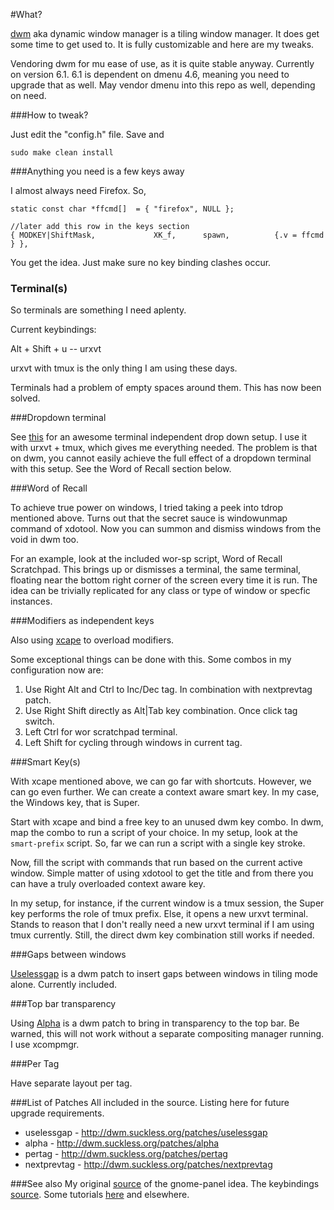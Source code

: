 #What?

[dwm](http://dwm.suckless.org/) aka dynamic window manager is a tiling window manager. It does get some time to get used to. It is fully customizable and here are my tweaks.

Vendoring dwm for mu ease of use, as it is quite stable anyway. Currently on version 6.1. 6.1 is dependent on dmenu 4.6, meaning you need to upgrade that as well. May vendor dmenu into this repo as well, depending on need.

###How to tweak?

Just edit the "config.h" file. Save and

```
sudo make clean install
```

###Anything you need is a few keys away

I almost always need Firefox. So,

```
static const char *ffcmd[]  = { "firefox", NULL };

//later add this row in the keys section
{ MODKEY|ShiftMask,             XK_f,      spawn,          {.v = ffcmd } },
```

You get the idea. Just make sure no key binding clashes occur.

### Terminal(s)

So terminals are something I need aplenty.

Current keybindings:

Alt + Shift + u         -- urxvt 

urxvt with tmux is the only thing I am using these days.

Terminals had a problem of empty spaces around them. This has now been solved.

###Dropdown terminal

See [this](https://github.com/noctuid/tdrop) for an awesome terminal independent drop down setup. I use it with urxvt + tmux, which gives me everything needed. The problem is that on dwm, you cannot easily achieve the full effect of a dropdown terminal with this setup. See the Word of Recall section below.

###Word of Recall

To achieve true power on windows, I tried taking a peek into tdrop mentioned above. Turns out that the secret sauce is windowunmap command of xdotool. Now you can summon and dismiss windows from the void in dwm too.

For an example, look at the included wor-sp script, Word of Recall Scratchpad. This brings up or dismisses a terminal, the same terminal, floating near the bottom right corner of the screen every time it is run. The idea can be trivially replicated for any class or type of window or specfic instances.

###Modifiers as independent keys

Also using [xcape](https://github.com/alols/xcape) to overload modifiers.

Some exceptional things can be done with this. Some combos in my configuration now are:
1. Use Right Alt and Ctrl to Inc/Dec tag. In combination with nextprevtag patch.
2. Use Right Shift directly as Alt|Tab key combination. Once click tag switch.
3. Left Ctrl for wor scratchpad terminal.
4. Left Shift for cycling through windows in current tag.

###Smart Key(s)

With xcape mentioned above, we can go far with shortcuts. However, we can go even further. We can create a context aware smart key. In my case, the Windows key, that is Super.

Start with xcape and bind a free key to an unused dwm key combo. In dwm, map the combo to run a script of your choice. In my setup, look at the `smart-prefix` script. So, far we can run a script with a single key stroke.

Now, fill the script with commands that run based on the current active window. Simple matter of using xdotool to get the title and from there you can have a truly overloaded context aware key.

In my setup, for instance, if the current window is a tmux session, the Super key performs the role of tmux prefix. Else, it opens a new urxvt terminal. Stands to reason that I don't really need a new urxvt terminal if I am using tmux currently. Still, the direct dwm key combination still works if needed.

###Gaps between windows

[Uselessgap](http://dwm.suckless.org/patches/uselessgap) is a dwm patch to insert gaps between windows in tiling mode alone. Currently included.

###Top bar transparency

Using [Alpha](http://dwm.suckless.org/patches/alpha) is a dwm patch to bring in transparency to the top bar. Be warned, this will not work without a separate compositing manager running. I use xcompmgr.

###Per Tag

Have separate layout per tag.

###List of Patches
All included in the source. Listing here for future upgrade requirements.

+ uselessgap - http://dwm.suckless.org/patches/uselessgap
+ alpha - http://dwm.suckless.org/patches/alpha
+ pertag - http://dwm.suckless.org/patches/pertag
+ nextprevtag - http://dwm.suckless.org/patches/nextprevtag

###See also
My original [source](http://holymonkey.com/dwm-with-gnome-guide.html) of the gnome-panel idea.
The keybindings [source](http://srobb.net/dwm.html).
Some tutorials [here](http://forums.debian.net/viewtopic.php?f=16&t=65110) and elsewhere.
